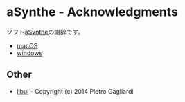 # aSynthe - Acknowledgments
ソフト[aSynthe](https://github.com/tasuren/aSynthe)の謝辞です。

- [macOS](mac.html)
- [windows](windows.html)

## Other
- [libui](https://github.com/andlabs/libui/blob/master/LICENSE) - Copyright (c) 2014 Pietro Gagliardi
